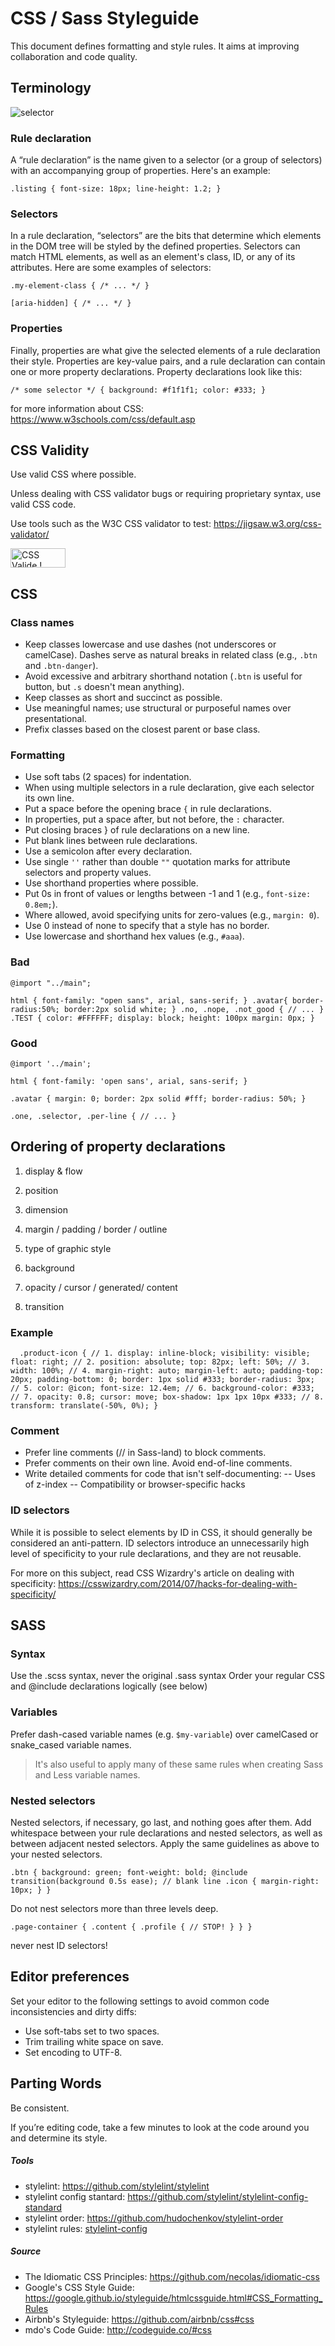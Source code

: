 # CSS / Sass Styleguide

This document defines formatting and style rules. It aims at improving collaboration and code quality.

## Terminology
![selector](https://gitlab.1blick.de/projekte/tarifair/uploads/eb954a811742887ad12545cc50c69f22/selector.gif)
### Rule declaration
A “rule declaration” is the name given to a selector (or a group of selectors) with an accompanying group of properties. Here's an example:

`.listing {
  font-size: 18px;
  line-height: 1.2;
}`

### Selectors
In a rule declaration, “selectors” are the bits that determine which elements in the DOM tree will be styled by the defined properties. Selectors can match HTML elements, as well as an element's class, ID, or any of its attributes. Here are some examples of selectors:

`.my-element-class {
  /* ... */
}`

`[aria-hidden] {
  /* ... */
}`

### Properties
Finally, properties are what give the selected elements of a rule declaration their style. Properties are key-value pairs, and a rule declaration can contain one or more property declarations. Property declarations look like this:

`/* some selector */ {
  background: #f1f1f1;
  color: #333;
}`

for more information about CSS: https://www.w3schools.com/css/default.asp 

## CSS Validity
Use valid CSS where possible.

Unless dealing with CSS validator bugs or requiring proprietary syntax, use valid CSS code.

Use tools such as the W3C CSS validator to test: https://jigsaw.w3.org/css-validator/
<p>
<a href="http://jigsaw.w3.org/css-validator/check/referer">
    <img style="border:0;width:88px;height:31px"
        src="http://jigsaw.w3.org/css-validator/images/vcss-blue"
        alt="CSS Valide !" />
    </a>
</p>

## CSS

### Class names
* Keep classes lowercase and use dashes (not underscores or camelCase). Dashes serve as natural breaks in related class (e.g., `.btn` and `.btn-danger`).
* Avoid excessive and arbitrary shorthand notation (`.btn` is useful for button, but `.s` doesn't mean anything).
* Keep classes as short and succinct as possible.
* Use meaningful names; use structural or purposeful names over presentational.
* Prefix classes based on the closest parent or base class.

### Formatting
* Use soft tabs (2 spaces) for indentation.
* When using multiple selectors in a rule declaration, give each selector its own line.
* Put a space before the opening brace `{` in rule declarations.
* In properties, put a space after, but not before, the `:` character.
* Put closing braces } of rule declarations on a new line.
* Put blank lines between rule declarations.
* Use a semicolon after every declaration.
* Use single `''` rather than double `""` quotation marks for attribute selectors and property values.
* Use shorthand properties where possible.
* Put 0s in front of values or lengths between -1 and 1 (e.g., `font-size: 0.8em;`).
* Where allowed, avoid specifying units for zero-values (e.g., `margin: 0`).
* Use 0 instead of none to specify that a style has no border.
* Use lowercase and shorthand hex values (e.g., `#aaa`).

### Bad
`@import "../main";`

`html {
  font-family: "open sans", arial, sans-serif;
}
.avatar{
    border-radius:50%;
    border:2px solid white; }
.no, .nope, .not_good {
    // ...
}
.TEST {
  color: #FFFFFF;
  display: block;
  height: 100px
  margin: 0px;
}`

### Good
`@import '../main';`

`html {
  font-family: 'open sans', arial, sans-serif;
}`

`.avatar {
  margin: 0;
  border: 2px solid #fff;
  border-radius: 50%;
}
`

`.one,
.selector,
.per-line {
  // ...
}`

## Ordering of property declarations
1. display & flow 

2. position

3. dimension

4. margin / padding / border / outline

5. type of graphic style

6. background

7. opacity / cursor / generated/ content

8. transition

### Example
`  .product-icon {
    // 1.
    display: inline-block;
    visibility: visible;
    float: right;
    // 2.
    position: absolute;
    top: 82px;
    left: 50%;
    // 3.
    width: 100%;
    // 4.
    margin-right: auto;
    margin-left: auto;
    padding-top: 20px;
    padding-bottom: 0;
    border: 1px solid #333;
    border-radius: 3px;
    // 5.
    color: @icon;
    font-size: 12.4em;
    // 6.
    background-color: #333;
    // 7.
    opacity: 0.8;
    cursor: move;
    box-shadow: 1px 1px 10px #333;
    // 8.
    transform: translate(-50%, 0%);
  }`
  
### Comment

- Prefer line comments (// in Sass-land) to block comments.
- Prefer comments on their own line. Avoid end-of-line comments.
- Write detailed comments for code that isn't self-documenting:
-- Uses of z-index
-- Compatibility or browser-specific hacks
  
### ID selectors
While it is possible to select elements by ID in CSS, it should generally be considered an anti-pattern. ID selectors introduce an unnecessarily high level of specificity to your rule declarations, and they are not reusable.

For more on this subject, read CSS Wizardry's article on dealing with specificity: https://csswizardry.com/2014/07/hacks-for-dealing-with-specificity/
  
## SASS

### Syntax

Use the .scss syntax, never the original .sass syntax
Order your regular CSS and @include declarations logically (see below)

### Variables

Prefer dash-cased variable names (e.g. `$my-variable`) over camelCased or snake_cased variable names.

> It's also useful to apply many of these same rules when creating Sass and Less variable names.

### Nested selectors
Nested selectors, if necessary, go last, and nothing goes after them. Add whitespace between your rule declarations and nested selectors, as well as between adjacent nested selectors. Apply the same guidelines as above to your nested selectors.

`.btn {
  background: green;
  font-weight: bold;
  @include transition(background 0.5s ease);
// blank line
  .icon {
    margin-right: 10px;
  }
}`

Do not nest selectors more than three levels deep.

`.page-container {
  .content {
    .profile {
      // STOP!
    }
  }
}`

never nest ID selectors!

## Editor preferences
Set your editor to the following settings to avoid common code inconsistencies and dirty diffs:

* Use soft-tabs set to two spaces.
* Trim trailing white space on save.
* Set encoding to UTF-8.

## Parting Words
Be consistent.

If you’re editing code, take a few minutes to look at the code around you and determine its style.

##### Tools
- stylelint: https://github.com/stylelint/stylelint
- stylelint config stantard: https://github.com/stylelint/stylelint-config-standard
- stylelint order: https://github.com/hudochenkov/stylelint-order
- stylelint rules: [stylelint-config](/uploads/f2b9bc659e54d2f7d7ed8314e7df61bc/stylelint-config.txt)

##### Source 
- The Idiomatic CSS Principles: https://github.com/necolas/idiomatic-css
- Google's CSS Style Guide: https://google.github.io/styleguide/htmlcssguide.html#CSS_Formatting_Rules
- Airbnb's Styleguide: https://github.com/airbnb/css#css
- mdo's Code Guide: http://codeguide.co/#css
